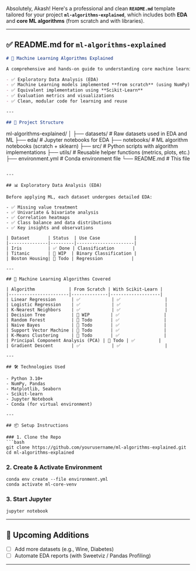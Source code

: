 Absolutely, Akash! Here's a professional and clean **`README.md`** template tailored for your project **`ml-algorithms-explained`**, which includes both **EDA** and **core ML algorithms** (from scratch and with libraries).

---

## ✅ README.md for `ml-algorithms-explained`

```markdown
# 📘 Machine Learning Algorithms Explained

A comprehensive and hands-on guide to understanding core machine learning algorithms. This project includes:

- ✅ Exploratory Data Analysis (EDA)
- ✅ Machine Learning models implemented **from scratch** (using NumPy)
- ✅ Equivalent implementation using **Scikit-Learn**
- ✅ Evaluation metrics and visualizations
- ✅ Clean, modular code for learning and reuse

---

## 📂 Project Structure

```

ml-algorithms-explained/
│
├── datasets/             # Raw datasets used in EDA and ML
├── eda/                  # Jupyter notebooks for EDA
├── notebooks/            # ML algorithm notebooks (scratch + sklearn)
├── src/                  # Python scripts with algorithm implementations
├── utils/                # Reusable helper functions (metrics, plots, etc.)
├── environment.yml       # Conda environment file
└── README.md             # This file

````

---

## 📊 Exploratory Data Analysis (EDA)

Before applying ML, each dataset undergoes detailed EDA:

- ✅ Missing value treatment
- ✅ Univariate & bivariate analysis
- ✅ Correlation heatmaps
- ✅ Class balance and data distributions
- ✅ Key insights and observations

| Dataset       | Status  | Use Case             |
|---------------|---------|----------------------|
| Iris          | ✅ Done | Classification       |
| Titanic       | 🔄 WIP  | Binary Classification |
| Boston Housing| 🔲 Todo | Regression           |

---

## 🤖 Machine Learning Algorithms Covered

| Algorithm             | From Scratch | With Scikit-Learn |
|-----------------------|--------------|-------------------|
| Linear Regression      | ✅            | ✅                 |
| Logistic Regression    | ✅            | ✅                 |
| K-Nearest Neighbors    | ✅            | ✅                 |
| Decision Tree          | 🔄 WIP        | ✅                 |
| Random Forest          | 🔲 Todo       | ✅                 |
| Naive Bayes            | 🔲 Todo       | ✅                 |
| Support Vector Machine | 🔲 Todo       | ✅                 |
| K-Means Clustering     | 🔲 Todo       | ✅                 |
| Principal Component Analysis (PCA) | 🔲 Todo | ✅         |
| Gradient Descent       | ✅            | ✅                 |

---

## 🛠️ Technologies Used

- Python 3.10+
- NumPy, Pandas
- Matplotlib, Seaborn
- Scikit-learn
- Jupyter Notebook
- Conda (for virtual environment)

---

## 📦 Setup Instructions

### 1. Clone the Repo
```bash
git clone https://github.com/yourusername/ml-algorithms-explained.git
cd ml-algorithms-explained
````

### 2. Create & Activate Environment

```
conda env create --file environment.yml
conda activate ml-core-venv

```

### 3. Start Jupyter

```bash
jupyter notebook
```

---

## 🚀 Upcoming Additions

* [ ] Add more datasets (e.g., Wine, Diabetes)
* [ ] Automate EDA reports (with Sweetviz / Pandas Profiling)

---

